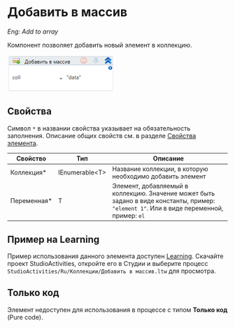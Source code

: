# Добавить в массив

*Eng: Add to array*

Компонент позволяет добавить новый элемент в коллекцию.

![](<../../../.gitbook/assets/image (276).png>)


## Свойства
Символ `*` в названии свойства указывает на обязательность заполнения. Описание общих свойств см. в разделе [Свойства элемента](https://docs.primo-rpa.ru/primo-rpa/primo-studio/process/elements#svoistva-elementa).


| Свойство     | Тип             | Описание                                         |
| ------------ | --------------- | ------------------------------------------------ |
| Коллекция\*  | IEnumerable\<T> | Название коллекции, в которую необходимо добавить элемент |
| Переменная\* | T               | Элемент, добавляемый в коллекцию. Значение может быть задано в виде константы, пример: `"element 1"`. Или в виде переменной, пример: `el`|


## Пример на Learning

Пример использования данного элемента доступен [Learning](https://github.com/PrimoRPA/Learning). Скачайте проект StudioActivities, откройте его в Студии и выберите процесс `StudioActivities/Ru/Коллекции/Добавить в массив.ltw` для просмотра.

## Только код

Элемент недоступен для использования в процессе с типом **Только код** (Pure code).
